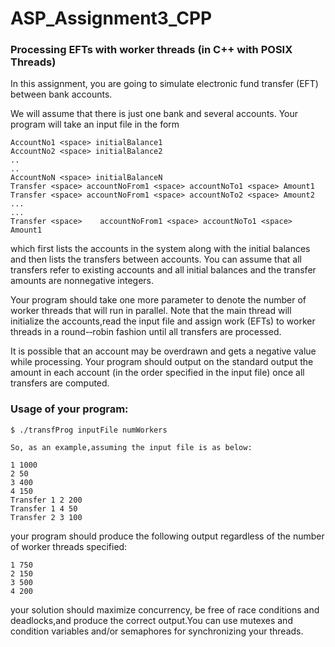 <!--
@Author: Izhar Shaikh
@Date:   2017-02-13T15:02:53-05:00
@Email:  izharits@gmail.com
@Filename: README.md
@Last modified by:   Izhar Shaikh
@Last modified time: 2017-02-15T16:01:19-05:00
-->


# ASP_Assignment3_CPP
### Processing EFTs with worker threads (in C++ with POSIX Threads)

In this	assignment,	you	are	going	to simulate electronic fund transfer (EFT) between bank accounts.

We will assume that	there	is just	one	bank and several accounts. Your	program	will take	an	 input	file in	the	form

```
AccountNo1 <space> initialBalance1	  
AccountNo2 <space> initialBalance2	 
..
..
AccountNoN <space> initialBalanceN
Transfer <space> accountNoFrom1 <space> accountNoTo1 <space> Amount1
Transfer <space> accountNoFrom1	<space> accountNoTo2 <space> Amount2  
...
...  
Transfer <space>	accountNoFrom1 <space> accountNoTo1 <space> Amount1
```

which	first	lists	the accounts in the	system along with	the	initial	balances and then lists the	transfers	between	accounts. You	can	assume that	all	transfers	refer	to existing	accounts and	 all	initial	balances and the transfer	amounts	are	nonnegative	integers.	  

Your program should	take one more	parameter	to denote the number of worker threads that will	run	in parallel. Note	that the main	thread will	initialize the accounts,read the input file and	assign work	(EFTs) to	worker threads in	a	round-­‐robin	fashion	until	all	transfers	are processed.

It is possible that an account may be overdrawn and gets a negative value while processing.
Your program should output on the standard output the amount in each account (in the order specified in the input file) once all transfers are computed.

### Usage of your program:
```
$ ./transfProg inputFile numWorkers
```

```
So, as an example,assuming the input file is as below:

1 1000
2 50
3 400
4 150
Transfer 1 2 200
Transfer 1 4 50
Transfer 2 3 100
```

your program should produce the following output regardless of the number of worker threads specified:

```
1 750
2 150
3 500
4 200
```

your solution should maximize concurrency, be free of race conditions and deadlocks,and produce the correct output.You can use mutexes and condition variables and/or semaphores for synchronizing your threads.
